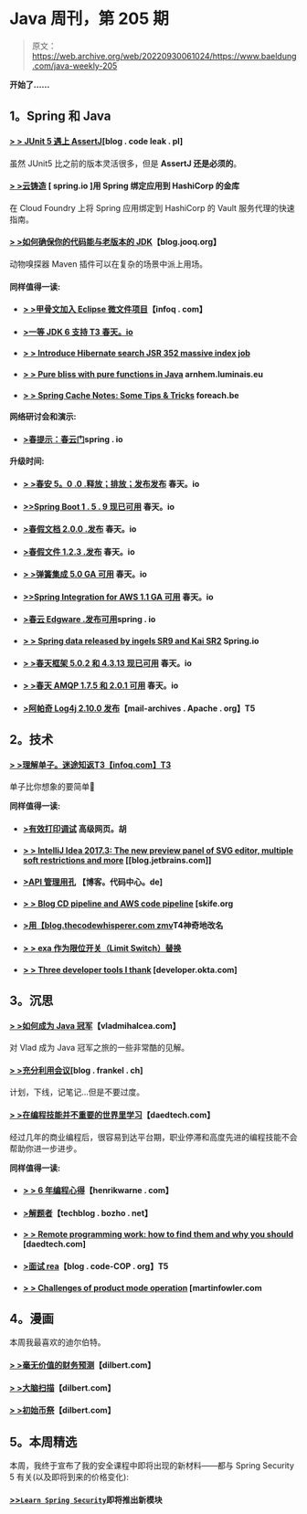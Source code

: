 # Java 周刊，第 205 期

> 原文：<https://web.archive.org/web/20220930061024/https://www.baeldung.com/java-weekly-205>

**开始了……**

## 1。Spring 和 Java

#### [**> > JUnit 5 遇上 AssertJ**](https://web.archive.org/web/20221128041905/http://blog.codeleak.pl/2017/11/junit-5-meets-assertj.html)[blog . code leak . pl]

虽然 JUnit5 比之前的版本灵活很多，但是 **AssertJ 还是必须的**。

#### [> >云铸造](https://web.archive.org/web/20221128041905/https://spring.io/blog/2017/11/28/binding-applications-to-hashicorp-s-vault-with-spring-in-cloud-foundry) [ spring.io ]用 Spring 绑定应用到 HashiCorp 的金库

在 Cloud Foundry 上将 Spring 应用绑定到 HashiCorp 的 Vault 服务代理的快速指南。

#### [**> >如何确保你的代码能与老版本的 JDK**](https://web.archive.org/web/20221128041905/https://blog.jooq.org/2017/11/28/how-to-ensure-your-code-works-with-older-jdks/)【blog.jooq.org】

动物嗅探器 Maven 插件可以在复杂的场景中派上用场。

#### 同样值得一读:

*   #### [> >甲骨文加入 Eclipse 微文件项目](https://web.archive.org/web/20221128041905/https://www.infoq.com/news/2017/11/oraclejoinsmicroprofile)【infoq . com】

*   #### [**>一等 JDK 6 支持** T3 春天。io](https://web.archive.org/web/20221128041905/https://spring.io/blog/2017/11/27/end-of-first-class-jdk-6-support)

*   #### [**> > Introduce Hibernate search JSR 352 massive index job**](https://web.archive.org/web/20221128041905/http://in.relation.to/2017/11/28/introducing-hibernate-search-jsr352-mass-indexing-job/)

*   #### [**> > Pure bliss with pure functions in Java**](https://web.archive.org/web/20221128041905/https://arnhem.luminis.eu/pure-bliss-with-pure-functions-in-java/) arnhem.luminais.eu

*   #### [> > Spring Cache Notes: Some Tips & Tricks](https://web.archive.org/web/20221128041905/https://foreach.be/blog/spring-cache-annotations-some-tips-tricks) foreach.be

**网络研讨会和演示:**

*   #### [>春提示：春云门](https://web.archive.org/web/20221128041905/https://spring.io/blog/2017/11/29/spring-tips-spring-cloud-gateway)spring . io

**升级时间:**

*   #### [**> >春安 5。0 .0 .释放；排放；发布发布**](https://web.archive.org/web/20221128041905/https://spring.io/blog/2017/11/28/spring-security-5-0-0-release-released) 春天。io

*   #### [**>>Spring Boot 1 . 5 . 9 现已可用**](https://web.archive.org/web/20221128041905/https://spring.io/blog/2017/11/28/spring-boot-1-5-9-available-now) 春天。io

*   #### [**>春假文档 2.0.0 .发布**](https://web.archive.org/web/20221128041905/https://spring.io/blog/2017/11/28/spring-rest-docs-2-0-0-release) 春天。io

*   #### [**>春假文件 1.2.3 .发布**](https://web.archive.org/web/20221128041905/https://spring.io/blog/2017/11/28/spring-rest-docs-1-2-3-release) 春天。io

*   #### [**> >弹簧集成 5.0 GA 可用**](https://web.archive.org/web/20221128041905/https://spring.io/blog/2017/11/29/spring-integration-5-0-ga-available) 春天。io

*   #### [**>>Spring Integration for AWS 1.1 GA 可用**](https://web.archive.org/web/20221128041905/https://spring.io/blog/2017/11/27/spring-integration-for-aws-1-1-ga-available) 春天。io

*   #### [**>春云 Edgware .发布可用**](https://web.archive.org/web/20221128041905/https://spring.io/blog/2017/11/27/spring-cloud-edgware-release-available)spring . io

*   #### [**> > Spring data released by ingels SR9 and Kai SR2**](https://web.archive.org/web/20221128041905/https://spring.io/blog/2017/11/27/spring-data-ingalls-sr9-and-kay-sr2-released) Spring.io

*   #### [**> >春天框架 5.0.2 和 4.3.13 现已可用**](https://web.archive.org/web/20221128041905/https://spring.io/blog/2017/11/27/spring-framework-5-0-2-and-4-3-13-available-now) 春天。io

*   #### [**> >春天 AMQP 1.7.5 和 2.0.1 可用**](https://web.archive.org/web/20221128041905/https://spring.io/blog/2017/11/28/spring-amqp-1-7-5-and-2-0-1-available) 春天。io

*   #### [**>阿帕奇 Log4j 2.10.0 发布**](https://web.archive.org/web/20221128041905/https://mail-archives.apache.org/mod_mbox/www-announce/201711.mbox/%3Cdf950e3c-7ae2-6026-25c5-bfba671cfbbd%40apache.org%3E)【mail-archives . Apache . org】T5

## 2。技术

#### [**> >理解单子。迷途知返**T3【infoq.com】T3](https://web.archive.org/web/20221128041905/https://www.infoq.com/articles/Understanding-Monads-guide-for-perplexed)

单子比你想象的要简单🙂

**同样值得一读:**

*   #### [**>有效打印调试**](https://web.archive.org/web/20221128041905/https://advancedweb.hu/2017/11/28/print-debugging/) 高级网页。胡

*   #### [**> > IntelliJ Idea 2017.3: The new preview panel of SVG editor, multiple soft restrictions and more**](https://web.archive.org/web/20221128041905/https://blog.jetbrains.com/idea/2017/11/intellij-idea-2017-3-new-preview-panel-for-svg-editor-multiple-soft-limits-and-more/) [[blog.jetbrains.com]]

*   #### [>API 管理用孔](https://web.archive.org/web/20221128041905/https://blog.codecentric.de/en/2017/11/api-management-kong/) 【博客。代码中心。de]

*   #### [**> > Blog CD pipeline and AWS code pipeline**](https://web.archive.org/web/20221128041905/https://skife.org/b3/aws-code-services-for-blog/) [skife.org

*   #### [>用【blog.thecodewhisperer.com zmv](https://web.archive.org/web/20221128041905/http://blog.thecodewhisperer.com/permalink/renaming-magically-with-zmv)T4神奇地改名

*   #### [**> > exa 作为限位开关（Limit Switch）替换**](https://web.archive.org/web/20221128041905/https://blog.sebastian-daschner.com/entries/exa-ls-replacement)

*   #### [**> > Three developer tools I thank**](https://web.archive.org/web/20221128041905/https://developer.okta.com/blog/2017/11/22/three-developer-tools-im-thankful-for) [developer.okta.com]

## 3。沉思

#### [**> >如何成为 Java 冠军**](https://web.archive.org/web/20221128041905/https://vladmihalcea.com/2017/11/27/how-to-become-a-java-champion/)【vladmihalcea.com】

对 Vlad 成为 Java 冠军之旅的一些非常酷的见解。

#### [**> >充分利用会议**](https://web.archive.org/web/20221128041905/https://blog.frankel.ch/making-most-out-conferences/#gsc.tab=0)[blog . frankel . ch]

计划，下线，记笔记…但是不要过度。

#### [> >在编程技能并不重要的世界里学习](https://web.archive.org/web/20221128041905/https://www.daedtech.com/programming-skills-arent-important/)【daedtech.com】

经过几年的商业编程后，很容易到达平台期，职业停滞和高度先进的编程技能不会帮助你进一步进步。

**同样值得一读:**

*   #### [**> > 6 年编程心得**](https://web.archive.org/web/20221128041905/https://henrikwarne.com/2017/11/26/6-years-of-thoughts-on-programming/)【henrikwarne . com】

*   #### [**>解题者**](https://web.archive.org/web/20221128041905/https://techblog.bozho.net/the-problem-solver/)【techblog . bozho . net】

*   #### [**> > Remote programming work: how to find them and why you should**](https://web.archive.org/web/20221128041905/https://www.daedtech.com/find-remote-programming-jobs/) [daedtech.com]

*   #### [**>面试 rea**](https://web.archive.org/web/20221128041905/http://blog.code-cop.org/2017/11/interview-rea.html)【blog . code-COP . org】T5

*   #### [**> > Challenges of product mode operation**](https://web.archive.org/web/20221128041905/https://martinfowler.com/articles/products-over-projects.html#ChallengesOfOperatingInProduct-mode) [martinfowler.com

## 4。漫画

本周我最喜欢的迪尔伯特。

#### [> >毫无价值的财务预测](https://web.archive.org/web/20221128041905/http://dilbert.com/strip/2017-11-29)【dilbert.com】

#### [> >大脑扫描](https://web.archive.org/web/20221128041905/http://dilbert.com/strip/2017-11-24)【dilbert.com】

#### [> >初始币祭](https://web.archive.org/web/20221128041905/http://dilbert.com/strip/2017-10-16)【dilbert.com】

## 5。本周精选

本周，我终于宣布了我的安全课程中即将出现的新材料——都与 Spring Security 5 有关(以及即将到来的价格变化):

#### [>>`Learn Spring Security`](/web/20221128041905/https://www.baeldung.com/learn-spring-security-course#new-modules)即将推出新模块